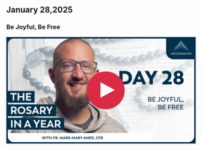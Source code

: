 ## January 28,2025 ##

### Be Joyful, Be Free ###

[![Be Joyful, Be Free](https://raw.githubusercontent.com/linusjf/RIAY/main/January/jpgs/Day028.jpg)](https://youtu.be/IeGsyy6vVBg "Be Joyful, Be Free")

